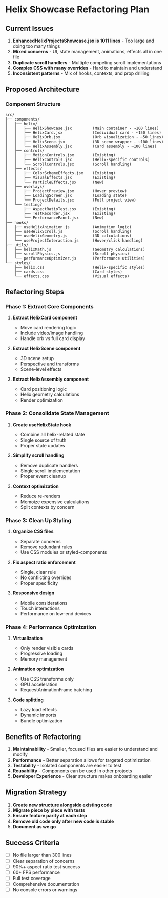 # Helix Showcase Refactoring Plan

## Current Issues
1. **EnhancedHelixProjectsShowcase.jsx is 1011 lines** - Too large and doing too many things
2. **Mixed concerns** - UI, state management, animations, effects all in one file
3. **Duplicate scroll handlers** - Multiple competing scroll implementations
4. **Complex CSS with many overrides** - Hard to maintain and understand
5. **Inconsistent patterns** - Mix of hooks, contexts, and prop drilling

## Proposed Architecture

### Component Structure
```
src/
├── components/
│   ├── helix/
│   │   ├── HelixShowcase.jsx         (Main container - ~100 lines)
│   │   ├── HelixCard.jsx             (Individual card - ~150 lines)
│   │   ├── HelixOrb.jsx              (Orb visualization - ~50 lines)
│   │   ├── HelixScene.jsx            (3D scene wrapper - ~100 lines)
│   │   └── HelixAssembly.jsx         (Card assembly - ~100 lines)
│   ├── controls/
│   │   ├── MotionControls.jsx        (Existing)
│   │   ├── HelixControls.jsx         (Helix-specific controls)
│   │   └── ScrollControls.jsx        (Scroll handling)
│   ├── effects/
│   │   ├── ColorSchemeEffects.jsx    (Existing)
│   │   ├── VisualEffects.jsx         (Existing)
│   │   └── ParticleEffects.jsx       (New)
│   ├── overlays/
│   │   ├── ProjectPreview.jsx        (Hover preview)
│   │   ├── LoadingScreen.jsx         (Loading state)
│   │   └── ProjectDetails.jsx        (Full project view)
│   └── testing/
│       ├── AspectRatioTest.jsx       (Existing)
│       ├── TestRecorder.jsx          (Existing)
│       └── PerformancePanel.jsx      (New)
├── hooks/
│   ├── useHelixAnimation.js          (Animation logic)
│   ├── useHelixScroll.js             (Scroll handling)
│   ├── useHelixGeometry.js           (3D calculations)
│   └── useProjectInteraction.js      (Hover/click handling)
├── utils/
│   ├── helixMath.js                  (Geometry calculations)
│   ├── scrollPhysics.js              (Scroll physics)
│   └── performanceOptimizer.js       (Performance utilities)
└── styles/
    ├── helix.css                     (Helix-specific styles)
    ├── cards.css                     (Card styles)
    └── effects.css                   (Visual effects)
```

## Refactoring Steps

### Phase 1: Extract Core Components
1. **Extract HelixCard component**
   - Move card rendering logic
   - Include video/image handling
   - Handle orb vs full card display
   
2. **Extract HelixScene component**
   - 3D scene setup
   - Perspective and transforms
   - Scene-level effects

3. **Extract HelixAssembly component**
   - Card positioning logic
   - Helix geometry calculations
   - Render optimization

### Phase 2: Consolidate State Management
1. **Create useHelixState hook**
   - Combine all helix-related state
   - Single source of truth
   - Proper state updates

2. **Simplify scroll handling**
   - Remove duplicate handlers
   - Single scroll implementation
   - Proper event cleanup

3. **Context optimization**
   - Reduce re-renders
   - Memoize expensive calculations
   - Split contexts by concern

### Phase 3: Clean Up Styling
1. **Organize CSS files**
   - Separate concerns
   - Remove redundant rules
   - Use CSS modules or styled-components

2. **Fix aspect ratio enforcement**
   - Single, clear rule
   - No conflicting overrides
   - Proper specificity

3. **Responsive design**
   - Mobile considerations
   - Touch interactions
   - Performance on low-end devices

### Phase 4: Performance Optimization
1. **Virtualization**
   - Only render visible cards
   - Progressive loading
   - Memory management

2. **Animation optimization**
   - Use CSS transforms only
   - GPU acceleration
   - RequestAnimationFrame batching

3. **Code splitting**
   - Lazy load effects
   - Dynamic imports
   - Bundle optimization

## Benefits of Refactoring

1. **Maintainability** - Smaller, focused files are easier to understand and modify
2. **Performance** - Better separation allows for targeted optimization
3. **Testability** - Isolated components are easier to test
4. **Reusability** - Components can be used in other projects
5. **Developer Experience** - Clear structure makes onboarding easier

## Migration Strategy

1. **Create new structure alongside existing code**
2. **Migrate piece by piece with tests**
3. **Ensure feature parity at each step**
4. **Remove old code only after new code is stable**
5. **Document as we go**

## Success Criteria

- [ ] No file larger than 300 lines
- [ ] Clear separation of concerns
- [ ] 90%+ aspect ratio test success
- [ ] 60+ FPS performance
- [ ] Full test coverage
- [ ] Comprehensive documentation
- [ ] No console errors or warnings